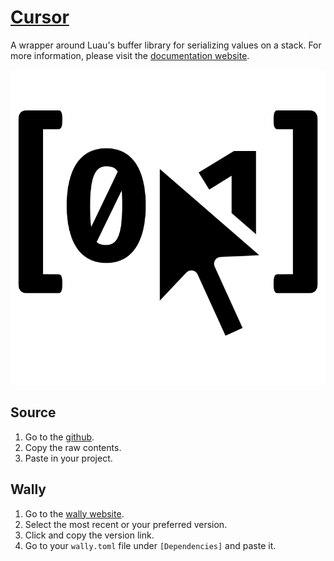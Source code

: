 # [Cursor](https://data-oriented-house.github.io/Cursor/)
 A wrapper around Luau's buffer library for serializing values on a stack. For more information, please visit the [documentation website](https://data-oriented-house.github.io/Cursor/).

![Cursor Logo](/.moonwave/static/Cursor.png)

## Source
1. Go to the [github](https://github.com/Data-Oriented-House/Cursor/blob/main/src/init.luau).
2. Copy the raw contents.
3. Paste in your project.

## Wally
1. Go to the [wally website](wally.run/package/data-oriented-house/cursor).
2. Select the most recent or your preferred version.
3. Click and copy the version link.
4. Go to your `wally.toml` file under `[Dependencies]` and paste it.
